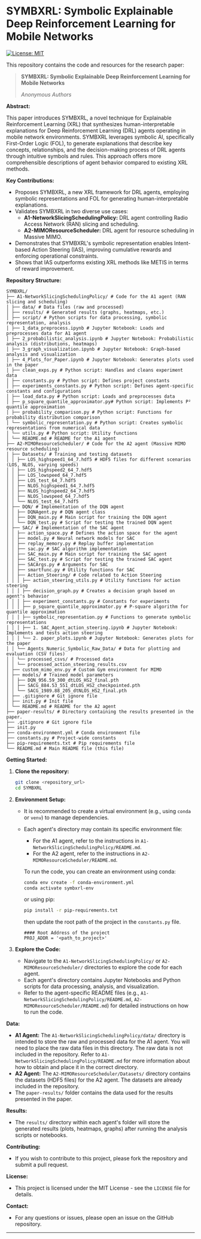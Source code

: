 # SYMBXRL: Symbolic Explainable Deep Reinforcement Learning for Mobile Networks

[![License: MIT](https://img.shields.io/badge/License-MIT-yellow.svg)](https://opensource.org/licenses/MIT)

This repository contains the code and resources for the research paper:

> **SYMBXRL: Symbolic Explainable Deep Reinforcement Learning for Mobile Networks**
>
> *Anonymous Authors*

**Abstract:**

This paper introduces SYMBXRL, a novel technique for Explainable Reinforcement Learning (XRL) that synthesizes human-interpretable explanations for Deep Reinforcement Learning (DRL) agents operating in mobile network environments. SYMBXRL leverages symbolic AI, specifically First-Order Logic (FOL), to generate explanations that describe key concepts, relationships, and the decision-making process of DRL agents through intuitive symbols and rules. This approach offers more comprehensible descriptions of agent behavior compared to existing XRL methods.

**Key Contributions:**

-   Proposes SYMBXRL, a new XRL framework for DRL agents, employing symbolic representations and FOL for generating human-interpretable explanations.
-   Validates SYMBXRL in two diverse use cases:
    -   **A1-NetworkSlicingSchedulingPolicy:** DRL agent controlling Radio Access Network (RAN) slicing and scheduling.
    -   **A2-MIMOResourceScheduler:** DRL agent for resource scheduling in Massive MIMO.
-   Demonstrates that SYMBXRL's symbolic representation enables Intent-based Action Steering (IAS), improving cumulative rewards and enforcing operational constraints.
-   Shows that IAS outperforms existing XRL methods like METIS in terms of reward improvement.

**Repository Structure:**
```
SYMBXRL/
├── A1-NetworkSlicingSchedulingPolicy/ # Code for the A1 agent (RAN slicing and scheduling)
│ ├── data/ # Data files (raw and processed)
│ ├── results/ # Generated results (graphs, heatmaps, etc.)
│ ├── script/ # Python scripts for data processing, symbolic representation, analysis
│ ├── 1_data_preprocess.ipynb # Jupyter Notebook: Loads and preprocesses data for A1 agent
│ ├── 2_probabilistic_analysis.ipynb # Jupyter Notebook: Probabilistic analysis (distributions, heatmaps)
│ ├── 3_graph_visualization.ipynb # Jupyter Notebook: Graph-based analysis and visualization
│ ├── 4_Plots_for_Paper.ipynb # Jupyter Notebook: Generates plots used in the paper
│ ├── clean_exps.py # Python script: Handles and cleans experiment data
│ ├── constants.py # Python script: Defines project constants
│ ├── experiments_constants.py # Python script: Defines agent-specific constants and configurations
│ ├── load_data.py # Python script: Loads and preprocesses data
│ ├── p_square_quantile_approximator.py# Python script: Implements P² quantile approximation
│ ├── probability_comparison.py # Python script: Functions for probability distribution comparison
│ └── symbolic_representation.py # Python script: Creates symbolic representations from numerical data
│ └── utils.py # Python script: Utility functions
│ └── README.md # README for the A1 agent
├── A2-MIMOResourceScheduler/ # Code for the A2 agent (Massive MIMO resource scheduling)
│ ├── Datasets/ # Training and testing datasets
│ │ ├── LOS_highspeed1_64_7.hdf5 # HDF5 files for different scenarios (LOS, NLOS, varying speeds)
│ │ ├── LOS_highspeed2_64_7.hdf5
│ │ ├── LOS_lowspeed_64_7.hdf5
│ │ ├── LOS_test_64_7.hdf5
│ │ ├── NLOS_highspeed1_64_7.hdf5
│ │ ├── NLOS_highspeed2_64_7.hdf5
│ │ ├── NLOS_lowspeed_64_7.hdf5
│ │ └── NLOS_test_64_7.hdf5
│ ├── DQN/ # Implementation of the DQN agent
│ │ ├── DQNAgent.py # DQN agent class
│ │ ├── DQN_main.py # Main script for training the DQN agent
│ │ └── DQN_test.py # Script for testing the trained DQN agent
│ ├── SAC/ # Implementation of the SAC agent
│ │ ├── action_space.py # Defines the action space for the agent
│ │ ├── model.py # Neural network models for SAC
│ │ ├── replay_memory.py # Replay buffer implementation
│ │ ├── sac.py # SAC algorithm implementation
│ │ ├── SAC_main.py # Main script for training the SAC agent
│ │ ├── SAC_test.py # Script for testing the trained SAC agent
│ │ ├── SACArgs.py # Arguments for SAC
│ │ ├── smartfunc.py # Utility functions for SAC
│ │ ├── Action_Steering/ # Code related to Action Steering
│ │ │ ├── action_steering_utils.py # Utility functions for action steering
│ │ │ ├── decision_graph.py # Creates a decision graph based on agent's behavior
│ │ │ ├── experiment_constants.py # Constants for experiments
│ │ │ ├── p_square_quantile_approximator.py # P-square algorithm for quantile approximation
│ │ │ ├── symbolic_representation.py # Functions to generate symbolic representations
│ │ │ ├── 1. SAC_Agent_action_steering.ipynb # Jupyter Notebook: Implements and tests action steering
│ │ │ └── 2. paper_plots.ipynb # Jupyter Notebook: Generates plots for the paper
│ │ └── Agents_Numeric_Symbolic_Raw_Data/ # Data for plotting and evaluation (CSV files)
│ │ └── processed_csvs/ # Processed data
│ │ └── processed_action_steering_results.csv
│ ├── custom_mimo_env.py # Custom Gym environment for MIMO
│ ├── models/ # Trained model parameters
│ │ ├── DQN_956.59_300_dtLOS_HS2_final.pth
│ │ ├── SACG_884.53_551_dtLOS_HS2_checkpointed.pth
│ │ └── SACG_1989.88_205_dtNLOS_HS2_final.pth
│ ├── .gitignore # Git ignore file
│ ├── init.py # Init file
│ └── README.md # README for the A2 agent
├── paper-results/ # Directory containing the results presented in the paper.
├── .gitignore # Git ignore file
├── init.py
├── conda-environment.yml # Conda environment file
├── constants.py # Project-wide constants
├── pip-requirements.txt # Pip requirements file
└── README.md # Main README file (this file)
```

**Getting Started:**

1. **Clone the repository:**

    ```bash
    git clone <repository_url>
    cd SYMBXRL
    ```

2. **Environment Setup:**

    -   It is recommended to create a virtual environment (e.g., using `conda` or `venv`) to manage dependencies.
    -   Each agent's directory may contain its specific environment file:
        - For the A1 agent, refer to the instructions in `A1-NetworkSlicingSchedulingPolicy/README.md`.
        - For the A2 agent, refer to the instructions in `A2-MIMOResourceScheduler/README.md`.

        To run the code, you can create an environment using conda:

        ```bash
        conda env create -f conda-environment.yml
        conda activate symbxrl-env
        ```

        or using pip:

        ```bash
        pip install -r pip-requirements.txt
        ```

        then update the root path of the project in the `constants.py` file.
        ```
        #### Root Address of the project
        PROJ_ADDR = '<path_to_project>'
        ```

3. **Explore the Code:**

    -   Navigate to the `A1-NetworkSlicingSchedulingPolicy/` or `A2-MIMOResourceScheduler/` directories to explore the code for each agent.
    -   Each agent's directory contains Jupyter Notebooks and Python scripts for data processing, analysis, and visualization.
    -   Refer to the agent-specific README files (e.g., `A1-NetworkSlicingSchedulingPolicy/README.md`, `A2-MIMOResourceScheduler/README.md`) for detailed instructions on how to run the code.

**Data:**

-   **A1 Agent:** The `A1-NetworkSlicingSchedulingPolicy/data/` directory is intended to store the raw and processed data for the A1 agent. You will need to place the raw data files in this directory. The raw data is not included in the repository. Refer to `A1-NetworkSlicingSchedulingPolicy/README.md` for more information about how to obtain and place it in the correct directory.
-   **A2 Agent:** The `A2-MIMOResourceScheduler/Datasets/` directory contains the datasets (HDF5 files) for the A2 agent. The datasets are already included in the repository.
-   The `paper-results/` folder contains the data used for the results presented in the paper.

**Results:**

-   The `results/` directory within each agent's folder will store the generated results (plots, heatmaps, graphs) after running the analysis scripts or notebooks.

**Contributing:**

-   If you wish to contribute to this project, please fork the repository and submit a pull request.

**License:**

-   This project is licensed under the MIT License - see the `LICENSE` file for details.

**Contact:**

-   For any questions or issues, please open an issue on the GitHub repository.

---